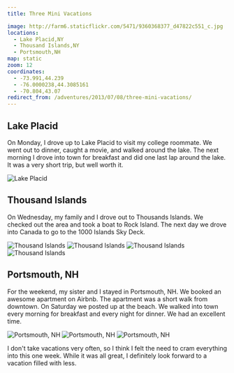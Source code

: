 ```yaml
---
title: Three Mini Vacations

image: http://farm6.staticflickr.com/5471/9360368377_d47822c551_c.jpg
locations:
  - Lake Placid,NY
  - Thousand Islands,NY
  - Portsmouth,NH
map: static
zoom: 12
coordinates:
  - -73.991,44.239
  - -76.0000238,44.3085161
  - -70.804,43.07
redirect_from: /adventures/2013/07/08/three-mini-vacations/
---
```


## Lake Placid

On Monday, I drove up to Lake Placid to visit my college roommate. We went out to dinner, caught a movie, and walked around the lake. The next morning I drove into town for breakfast and did one last lap around the lake. It was a very short trip, but well worth it.

<div class="photos">
<img src="http://farm8.staticflickr.com/7320/9360383491_c42205937a_c.jpg"  alt="Lake Placid">
</div>

## Thousand Islands

On Wednesday, my family and I drove out to Thousands Islands. We checked out the area and took a boat to Rock Island. The next day we drove into Canada to go to the 1000 Islands Sky Deck.

<div class="photos">
<img src="http://farm6.staticflickr.com/5321/9363147042_918e2d5d8a_b.jpg"  alt="Thousand Islands" class="pop-out">
<img src="http://farm4.staticflickr.com/3825/9363154376_e2de0d8e81_c.jpg" class="img-thirds" alt="Thousand Islands">
<img src="http://farm6.staticflickr.com/5471/9360368377_d47822c551_c.jpg" class="img-thirds" alt="Thousand Islands">
<img src="http://farm4.staticflickr.com/3763/9363158028_f5d3d5fe5e_c.jpg" class="img-thirds" alt="Thousand Islands">
</div>

## Portsmouth, NH

For the weekend, my sister and I stayed in Portsmouth, NH. We booked an awesome apartment on Airbnb. The apartment was a short walk from downtown. On Saturday we posted up at the beach. We walked into town every morning for breakfast and every night for dinner. We had an excellent time.

<div class="photos">
<img src="http://farm4.staticflickr.com/3766/9363148054_6ea80aa4e2_c.jpg" class="img-thirds" alt="Portsmouth, NH">
<img src="http://farm3.staticflickr.com/2863/9363149280_fef8feb304_c.jpg" class="img-thirds" alt="Portsmouth, NH">
<img src="http://farm6.staticflickr.com/5330/9363152836_9a546cd327_c.jpg" class="img-thirds" alt="Portsmouth, NH">
</div>

I don't take vacations very often, so I think I felt the need to cram everything into this one week. While it was all great, I definitely look forward to a vacation filled with less.

